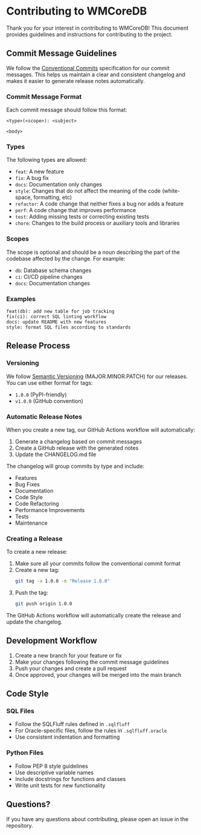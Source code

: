 # Contributing to WMCoreDB

Thank you for your interest in contributing to WMCoreDB! This document provides guidelines and instructions for contributing to the project.

## Commit Message Guidelines

We follow the [Conventional Commits](https://www.conventionalcommits.org/) specification for our commit messages. This helps us maintain a clear and consistent changelog and makes it easier to generate release notes automatically.

### Commit Message Format

Each commit message should follow this format:

```
<type>(<scope>): <subject>

<body>
```

### Types

The following types are allowed:

- `feat`: A new feature
- `fix`: A bug fix
- `docs`: Documentation only changes
- `style`: Changes that do not affect the meaning of the code (white-space, formatting, etc)
- `refactor`: A code change that neither fixes a bug nor adds a feature
- `perf`: A code change that improves performance
- `test`: Adding missing tests or correcting existing tests
- `chore`: Changes to the build process or auxiliary tools and libraries

### Scopes

The scope is optional and should be a noun describing the part of the codebase affected by the change. For example:

- `db`: Database schema changes
- `ci`: CI/CD pipeline changes
- `docs`: Documentation changes

### Examples

```
feat(db): add new table for job tracking
fix(ci): correct SQL linting workflow
docs: update README with new features
style: format SQL files according to standards
```

## Release Process

### Versioning

We follow [Semantic Versioning](https://semver.org/) (MAJOR.MINOR.PATCH) for our releases. You can use either format for tags:

- `1.0.0` (PyPI-friendly)
- `v1.0.0` (GitHub convention)

### Automatic Release Notes

When you create a new tag, our GitHub Actions workflow will automatically:

1. Generate a changelog based on commit messages
2. Create a GitHub release with the generated notes
3. Update the CHANGELOG.md file

The changelog will group commits by type and include:
- Features
- Bug Fixes
- Documentation
- Code Style
- Code Refactoring
- Performance Improvements
- Tests
- Maintenance

### Creating a Release

To create a new release:

1. Make sure all your commits follow the conventional commit format
2. Create a new tag:
   ```bash
   git tag -a 1.0.0 -m "Release 1.0.0"
   ```
3. Push the tag:
   ```bash
   git push origin 1.0.0
   ```

The GitHub Actions workflow will automatically create the release and update the changelog.

## Development Workflow

1. Create a new branch for your feature or fix
2. Make your changes following the commit message guidelines
3. Push your changes and create a pull request
4. Once approved, your changes will be merged into the main branch

## Code Style

### SQL Files

- Follow the SQLFluff rules defined in `.sqlfluff`
- For Oracle-specific files, follow the rules in `.sqlfluff.oracle`
- Use consistent indentation and formatting

### Python Files

- Follow PEP 8 style guidelines
- Use descriptive variable names
- Include docstrings for functions and classes
- Write unit tests for new functionality

## Questions?

If you have any questions about contributing, please open an issue in the repository. 